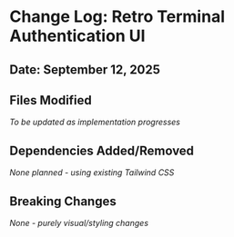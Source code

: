 # Change Log: Retro Terminal Authentication UI

## Date: September 12, 2025

## Files Modified

*To be updated as implementation progresses*

## Dependencies Added/Removed

*None planned - using existing Tailwind CSS*

## Breaking Changes

*None - purely visual/styling changes*